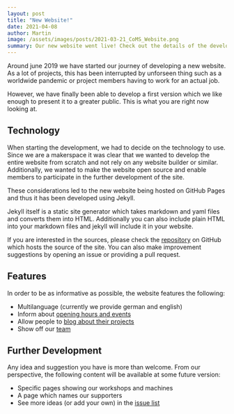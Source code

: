 ```yaml
---
layout: post
title: "New Website!"
date: 2021-04-08
author: Martin
image: /assets/images/posts/2021-03-21_CoMS_Website.png
summary: Our new website went live! Check out the details of the development.
---
```


Around june 2019 we have started our journey of developing a new website. As a lot of projects, this has been interrupted by unforseen thing such as a worldwide pandemic or project members having to work for an actual job.

However, we have finally been able to develop a first version which we like enough to present it to a greater public. This is what you are right now looking at.

## Technology
When starting the development, we had to decide on the technology to use. Since we are a makerspace it was clear that we wanted to develop the entire website from scratch and not rely on any website builder or similar. Additionally, we wanted to make the website open source and enable members to participate in the further development of the site.

These considerations led to the new website being hosted on GitHub Pages and thus it has been developed using Jekyll.

Jekyll itself is a static site generator which takes markdown and yaml files and converts them into HTML. Additionally you can also include plain HTML into your markdown files and jekyll will include it in your website.

If you are interested in the sources, please check the [repository](https://github.com/comakingspace/comakingspace.github.io) on GitHub which hosts the source of the site. You can also make improvement suggestions by opening an issue or providing a pull request.

## Features

In order to be as informative as possible, the website features the following:
- Multilanguage (currently we provide german and english)
- Inform about [opening hours and events](/calendar)
- Allow people to [blog about their projects](/news)
- Show off our [team](/team_en)

## Further Development
Any idea and suggestion you have is more than welcome. From our perspective, the following content will be available at some future version:
- Specific pages showing our workshops and machines
- A page which names our supporters
- See more ideas (or add your own) in the [issue list](https://github.com/comakingspace/comakingspace.github.io/issues)